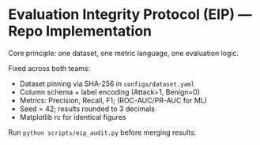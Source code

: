 # Evaluation Integrity Protocol (EIP) — Repo Implementation

Core principle: one dataset, one metric language, one evaluation logic.

Fixed across both teams:
- Dataset pinning via SHA-256 in `configs/dataset.yaml`
- Column schema + label encoding (Attack=1, Benign=0)
- Metrics: Precision, Recall, F1; (ROC-AUC/PR-AUC for ML)
- Seed = 42; results rounded to 3 decimals
- Matplotlib rc for identical figures

Run `python scripts/eip_audit.py` before merging results.
